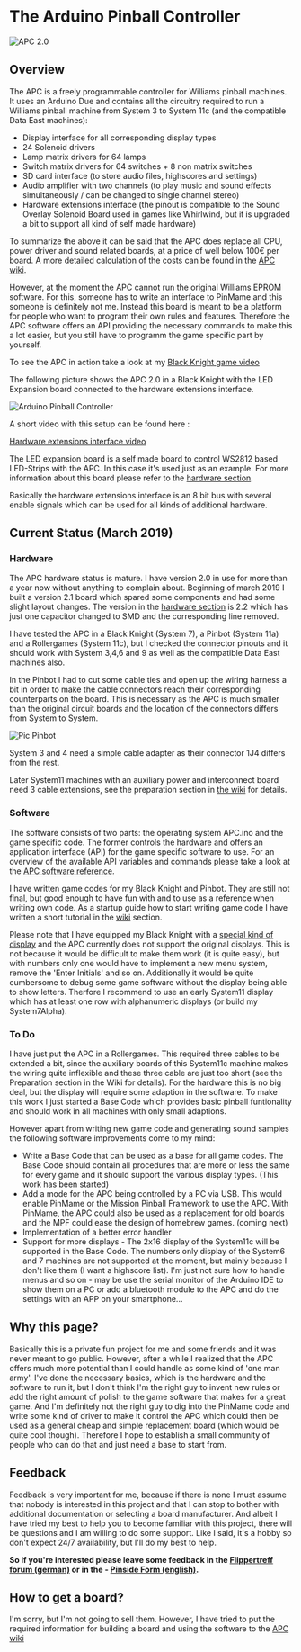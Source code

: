 # The Arduino Pinball Controller
![APC 2.0](https://github.com/AmokSolderer/APC/blob/master/DOC/PICS/APC.JPG)
## Overview

The APC is a freely programmable controller for Williams pinball machines. It uses an Arduino Due and contains all the circuitry required to run a Williams pinball machine from System 3 to System 11c (and the compatible Data East machines):

* Display interface for all corresponding display types
* 24 Solenoid drivers
* Lamp matrix drivers for 64 lamps
* Switch matrix drivers for 64 switches + 8 non matrix switches
* SD card interface (to store audio files, highscores and settings)
* Audio amplifier with two channels (to play music and sound effects simultaneously / can be changed to single channel stereo)
* Hardware extensions interface (the pinout is compatible to the Sound Overlay Solenoid Board used in games like Whirlwind, but it is upgraded a bit to support all kind of self made hardware)

To summarize the above it can be said that the APC does replace all CPU, power driver and sound related boards, at a price of well below 100€ per board. A more detailed calculation of the costs can be found in the [APC wiki](https://github.com/AmokSolderer/APC/wiki/Home).

However, at the moment the APC cannot run the original Williams EPROM software. For this, someone has to write an interface to PinMame and this someone is definitely not me. Instead this board is meant to be a platform for people who want to program their own rules and features. Therefore the APC software offers an API providing the necessary commands to make this a lot easier, but you still have to programm the game specific part by yourself.

To see the APC in action take a look at my [Black Knight game video](https://youtu.be/N5ipyHBKzgs)

The following picture shows the APC 2.0 in a Black Knight with the LED Expansion board connected to the hardware extensions interface.

![Arduino Pinball Controller](https://github.com/AmokSolderer/APC/blob/master/DOC/PICS/BKopen.JPG)

A short video with this setup can be found here : 

[Hardware extensions interface video](https://youtu.be/8BnVTpKq-2Y)

The LED expansion board is a self made board to control WS2812 based LED-Strips with the APC. In this case it's used just as an example. For more information about this board please refer to the [hardware section](https://github.com/AmokSolderer/APC/tree/master/DOC/Hardware).

Basically the hardware extensions interface is an 8 bit bus with several enable signals which can be used for all kinds of additional hardware.

## Current Status (March 2019)

### Hardware

The APC hardware status is mature. I have version 2.0 in use for more than a year now without anything to complain about. Beginning of march 2019 I built a version 2.1 board which spared some components and had some slight layout changes. The version in the [hardware section](https://github.com/AmokSolderer/APC/tree/master/DOC/Hardware) is 2.2 which has just one capacitor changed to SMD and the corresponding line removed.

I have tested the APC in a Black Knight (System 7), a Pinbot (System 11a) and a Rollergames (System 11c), but I checked the connector pinouts and it should work with System 3,4,6 and 9 as well as the compatible Data East machines also.

In the Pinbot I had to cut some cable ties and open up the wiring harness a bit in order to make the cable connectors reach their corresponding counterparts on the board. This is necessary as the APC is much smaller than the original circuit boards and the location of the connectors differs from System to System.

![Pic Pinbot](https://github.com/AmokSolderer/APC/blob/master/DOC/PICS/APC_Pinbot.JPG)

System 3 and 4 need a simple cable adapter as their connector 1J4 differs from the rest.

Later System11 machines with an auxiliary power and interconnect board need 3 cable extensions, see the preparation section in [the wiki](https://github.com/AmokSolderer/APC/wiki) for details.

### Software

The software consists of two parts: the operating system APC.ino and the game specific code. The former controls the hardware and offers an application interface (API) for the game specific software to use. For an overview of the available API variables and commands please take a look at the
[APC software reference](https://github.com/AmokSolderer/APC/blob/master/DOC/Software/APC_SW_reference.pdf).

I have written game codes for my Black Knight and Pinbot. They are still not final, but good enough to have fun with and to use as a reference when writing own code. As a startup guide how to start writing game code I have written a short tutorial in the [wiki](https://github.com/AmokSolderer/APC/wiki) section.

Please note that I have equipped my Black Knight with a [special kind of display](https://github.com/AmokSolderer/APC/tree/master/DOC/Hardware/Sys7Alpha) and the APC currently does not support the original displays. This is not because it would be difficult to make them work (it is quite easy), but with numbers only one would have to implement a new menu system, remove the 'Enter Initials' and so on. Additionally it would be quite cumbersome to debug some game software without the display being able to show letters. Therfore I recommend to use an early System11 display which has at least one row with alphanumeric displays (or build my System7Alpha).

### To Do

I have just put the APC in a Rollergames. This required three cables to be extended a bit, since the auxiliary boards of this System11c machine makes the wiring quite inflexible and these three cable are just too short (see the Preparation section in the Wiki for details). For the hardware this is no big deal, but the display will require some adaption in the software. To make this work I just started a Base Code which provides basic pinball funtionality and should work in all machines with only small adaptions.

However apart from writing new game code and generating sound samples the following software improvements come to my mind:

* Write a Base Code that can be used as a base for all game codes. The Base Code should contain all procedures that are more or less the same for every game and it should support the various display types. (This work has been started)
* Add a mode for the APC being controlled by a PC via USB. This would enable PinMame or the Mission Pinball Framework to use the APC. With PinMame, the APC could also be used as a replacement for old boards and the MPF could ease the design of homebrew games. (coming next)
* Implementation of a better error handler
* Support for more displays - The 2x16 display of the System11c will be supported in the Base Code. The numbers only display of the System6 and 7 machines are not supported at the moment, but mainly because I don't like them (I want a highscore list). I'm just not sure how to handle menus and so on - may be use the serial monitor of the Arduino IDE to show them on a PC or add a bluetooth module to the APC and do the settings with an APP on your smartphone...

## Why this page?

Basically this is a private fun project for me and some friends and it was never meant to go public. However, after a while I realized that the APC offers much more potential than I could handle as some kind of 'one man army'. I've done the necessary basics, which is the hardware and the software to run it, but I don't think I'm the right guy to invent new rules or add the right amount of polish to the game software that makes for a great game. And I'm definitely not the right guy to dig into the PinMame code and write some kind of driver to make it control the APC which could then be used as a general cheap and simple replacement board (which would be quite cool though). Therefore I hope to establish a small community of people who can do that and just need a base to start from.
 
## Feedback

Feedback is very important for me, because if there is none I must assume that nobody is interested in this project and that I can stop to bother with additional documentation or selecting a board manufacturer. And albeit I have tried my best to help you to become familiar with this project, there will be questions and I am willing to do some support. Like I said, it's a hobby so don't expect 24/7 availability, but I'll do my best to help.

**So if you're interested please leave some feedback in the [Flippertreff forum (german)](https://www.flippertreff.de/start/forum/topic/11356-arduino-pinball-controller/) or in the  - [Pinside Form (english)](https://pinside.com/pinball/forum/topic/arduino-pinball-controller#post-4898318).**

## How to get a board?

I'm sorry, but I'm not going to sell them. However, I have tried to put the required information for building a board and using the software to the [APC wiki](https://github.com/AmokSolderer/APC/wiki/Home)

